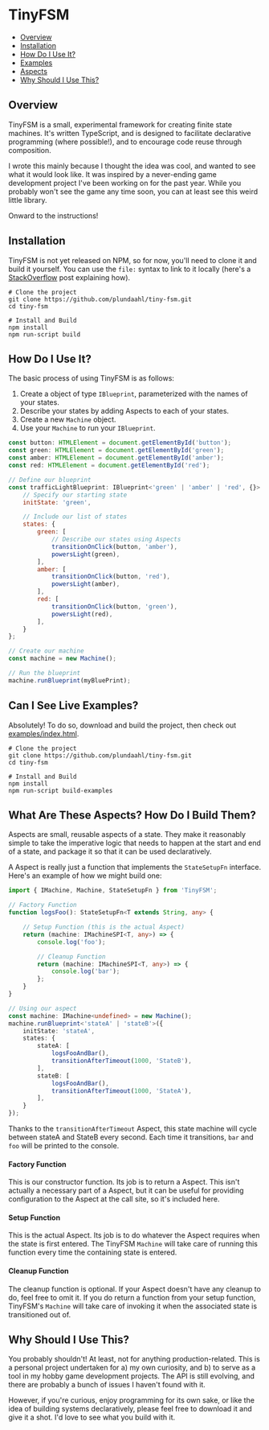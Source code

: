 # TinyFSM

- [Overview](#Overview)
- [Installation](#Installation)
- [How Do I Use It?](#How-Do-I-Use-It?)
- [Examples](#Can-I-See-Live-Examples?)
- [Aspects](#What-Are-These-Aspects?-How-Do-I-Build-Them?)
- [Why Should I Use This?](#Why-Should-I-Use-This?)

## Overview
TinyFSM is a small, experimental framework for creating finite state machines. It's written TypeScript, and is designed to facilitate declarative programming (where possible!), and to encourage code reuse through composition.

I wrote this mainly because I thought the idea was cool, and wanted to see what it would look like. It was inspired by a never-ending game development project I've been working on for the past year. While you probably won't see the game any time soon, you can at least see this weird little library.

Onward to the instructions!

## Installation
TinyFSM is not yet released on NPM, so for now, you'll need to clone it and build it yourself. You can use the `file:` syntax to link to it locally (here's a [StackOverflow](https://stackoverflow.com/questions/14381898/local-dependency-in-package-json) post explaining how).

```
# Clone the project
git clone https://github.com/plundaahl/tiny-fsm.git
cd tiny-fsm

# Install and Build
npm install
npm run-script build
```

## How Do I Use It?
The basic process of using TinyFSM is as follows:

1. Create a object of type `IBlueprint`, parameterized with the names of your states.
2. Describe your states by adding Aspects to each of your states.
3. Create a new `Machine` object.
4. Use your `Machine` to run your `IBlueprint`.

```javascript
const button: HTMLElement = document.getElementById('button');
const green: HTMLElement = document.getElementById('green');
const amber: HTMLElement = document.getElementById('amber');
const red: HTMLElement = document.getElementById('red');

// Define our blueprint
const trafficLightBlueprint: IBlueprint<'green' | 'amber' | 'red', {}> = {
    // Specify our starting state
    initState: 'green',

    // Include our list of states
    states: {
        green: [
            // Describe our states using Aspects
            transitionOnClick(button, 'amber'),
            powersLight(green),
        ],
        amber: [
            transitionOnClick(button, 'red'),
            powersLight(amber),
        ],
        red: [
            transitionOnClick(button, 'green'),
            powersLight(red),
        ],
    }
};

// Create our machine
const machine = new Machine();

// Run the blueprint
machine.runBlueprint(myBluePrint);
```

## Can I See Live Examples?
Absolutely! To do so, download and build the project, then check out [examples/index.html](examples/index.html).

```
# Clone the project
git clone https://github.com/plundaahl/tiny-fsm.git
cd tiny-fsm

# Install and Build
npm install
npm run-script build-examples
```

## What Are These Aspects? How Do I Build Them?
Aspects are small, reusable aspects of a state. They make it reasonably simple to take the imperative logic that needs to happen at the start and end of a state, and package it so that it can be used declaratively.

A Aspect is really just a function that implements the `StateSetupFn` interface. Here's an example of how we might build one:

```typescript
import { IMachine, Machine, StateSetupFn } from 'TinyFSM';

// Factory Function
function logsFoo(): StateSetupFn<T extends String, any> {

    // Setup Function (this is the actual Aspect)
    return (machine: IMachineSPI<T, any>) => {
        console.log('foo');

        // Cleanup Function
        return (machine: IMachineSPI<T, any>) => {
            console.log('bar');
        };
    }
}

// Using our aspect
const machine: IMachine<undefined> = new Machine();
machine.runBlueprint<'stateA' | 'stateB'>({
    initState: 'stateA',
    states: {
        stateA: [
            logsFooAndBar(),
            transitionAfterTimeout(1000, 'StateB'),
        ],
        stateB: [
            logsFooAndBar(),
            transitionAfterTimeout(1000, 'StateA'),
        ],
    }
});
```

Thanks to the `transitionAfterTimeout` Aspect, this state machine will cycle between stateA and StateB every second. Each time it transitions, `bar` and `foo` will be printed to the console.

#### Factory Function
This is our constructor function. Its job is to return a Aspect. This isn't actually a necessary part of a Aspect, but it can be useful for providing configuration to the Aspect at the call site, so it's included here.

#### Setup Function
This is the actual Aspect. Its job is to do whatever the Aspect requires when the state is first entered. The TinyFSM `Machine` will take care of running this function every time the containing state is entered.

#### Cleanup Function
The cleanup function is optional. If your Aspect doesn't have any cleanup to do, feel free to omit it. If you do return a function from your setup function, TinyFSM's `Machine` will take care of invoking it when the associated state is transitioned out of.

## Why Should I Use This?
You probably shouldn't! At least, not for anything production-related. This is a personal project undertaken for a) my own curiosity, and b) to serve as a tool in my hobby game development projects. The API is still evolving, and there are probably a bunch of issues I haven't found with it.

However, if you're curious, enjoy programming for its own sake, or like the idea of building systems declaratively, please feel free to download it and give it a shot. I'd love to see what you build with it.
